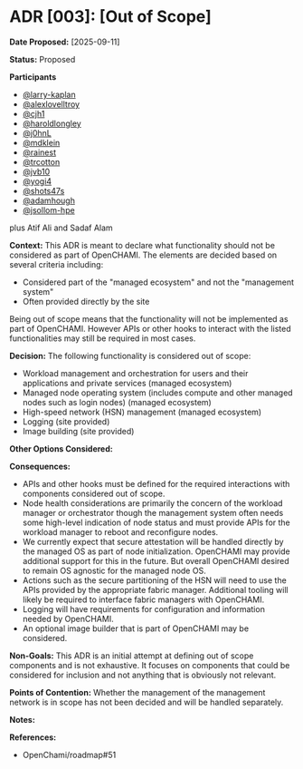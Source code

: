 # ADR [003]: [Out of Scope]

**Date Proposed:** [2025-09-11]

**Status:** Proposed

**Participants**
- [@larry-kaplan](https://github.com/larry-kaplan)
- [@alexlovelltroy](https://github.com/alexlovelltroy)  
- [@cjh1](https://github.com/cjh1)  
- [@haroldlongley](https://github.com/haroldlongley)  
- [@j0hnL](https://github.com/j0hnL)  
- [@mdklein](https://github.com/mdklein)  
- [@rainest](https://github.com/rainest)  
- [@trcotton](https://github.com/trcotton)
- [@jvb10](https://github.com/jvb10)
- [@yogi4](https://github.com/yogi4)
- [@shots47s](https://github.com/shots47s)
- [@adamhough](https://github.com/adamhough)
- [@jsollom-hpe](https://github.com/jsollom-hpe)

plus Atif Ali and Sadaf Alam

**Context:**
This ADR is meant to declare what functionality should not be considered as part of OpenCHAMI.  The elements are decided based on several criteria including:
- Considered part of the "managed ecosystem" and not the "management system"
- Often provided directly by the site

Being out of scope means that the functionality will not be implemented as part of OpenCHAMI.  However APIs or other hooks to interact with the listed functionalities may still be required in most cases.

**Decision:**
The following functionality is considered out of scope:
- Workload management and orchestration for users and their applications and private services (managed ecosystem)
- Managed node operating system (includes compute and other managed nodes such as login nodes) (managed ecosystem)
- High-speed network (HSN) management (managed ecosystem)
- Logging (site provided)
- Image building (site provided)

**Other Options Considered:**


**Consequences:**
- APIs and other hooks must be defined for the required interactions with components considered out of scope.
- Node health considerations are primarily the concern of the workload manager or orchestrator though the management system often needs some high-level indication of node status and must provide APIs for the workload manager to reboot and reconfigure nodes.
- We currently expect that secure attestation will be handled directly by the managed OS as part of node initialization.  OpenCHAMI may provide additional support for this in the future.  But overall OpenCHAMI desired to remain OS agnostic for the managed node OS.
- Actions such as the secure partitioning of the HSN will need to use the APIs provided by the appropriate fabric manager.  Additional tooling will likely be required to interface fabric managers with OpenCHAMI.
- Logging will have requirements for configuration and information needed by OpenCHAMI.
- An optional image builder that is part of OpenCHAMI may be considered.

**Non-Goals:**
This ADR is an initial attempt at defining out of scope components and is not exhaustive.  It focuses on components that could be considered for inclusion and not anything that is obviously not relevant.

**Points of Contention:**
Whether the management of the management network is in scope has not been decided and will be handled separately.

**Notes:**

**References:**
- OpenChami/roadmap#51

